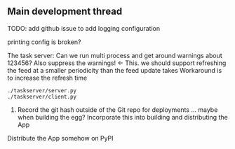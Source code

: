     
## Main development thread

TODO: add github issue to add logging configuration


printing config is broken?



The task server:
Can we run multi process and get around warnings about 123456?
Also suppress the warnings! <- This. we should support refreshing the 
feed at a smaller periodicity than the feed update takes
Workaround is to increase the refresh time

    ./taskserver/server.py
    ./taskserver/client.py
    


1. Record the git hash outside of the Git repo for deployments ... 
    maybe when building the egg?
Incorporate this into building and distributing the App


Distribute the App somehow on PyPI





